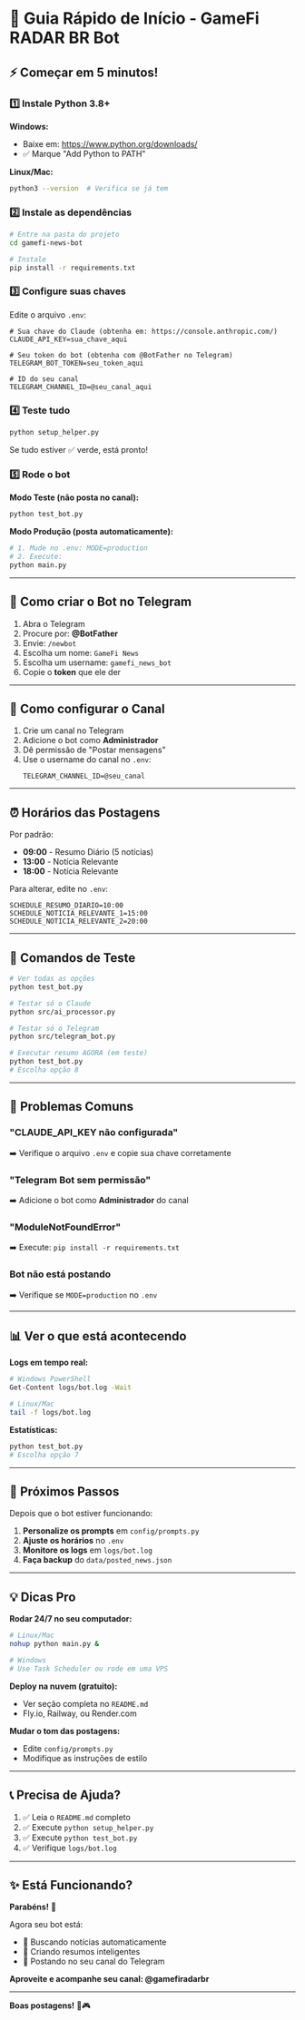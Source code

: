 # 🚀 Guia Rápido de Início - GameFi RADAR BR Bot

## ⚡ Começar em 5 minutos!

### 1️⃣ Instale Python 3.8+

**Windows:**
- Baixe em: https://www.python.org/downloads/
- ✅ Marque "Add Python to PATH"

**Linux/Mac:**
```bash
python3 --version  # Verifica se já tem
```

### 2️⃣ Instale as dependências

```bash
# Entre na pasta do projeto
cd gamefi-news-bot

# Instale
pip install -r requirements.txt
```

### 3️⃣ Configure suas chaves

Edite o arquivo `.env`:

```env
# Sua chave do Claude (obtenha em: https://console.anthropic.com/)
CLAUDE_API_KEY=sua_chave_aqui

# Seu token do bot (obtenha com @BotFather no Telegram)
TELEGRAM_BOT_TOKEN=seu_token_aqui

# ID do seu canal
TELEGRAM_CHANNEL_ID=@seu_canal_aqui
```

### 4️⃣ Teste tudo

```bash
python setup_helper.py
```

Se tudo estiver ✅ verde, está pronto!

### 5️⃣ Rode o bot

**Modo Teste (não posta no canal):**
```bash
python test_bot.py
```

**Modo Produção (posta automaticamente):**
```bash
# 1. Mude no .env: MODE=production
# 2. Execute:
python main.py
```

---

## 📱 Como criar o Bot no Telegram

1. Abra o Telegram
2. Procure por: **@BotFather**
3. Envie: `/newbot`
4. Escolha um nome: `GameFi News`
5. Escolha um username: `gamefi_news_bot`
6. Copie o **token** que ele der

---

## 📢 Como configurar o Canal

1. Crie um canal no Telegram
2. Adicione o bot como **Administrador**
3. Dê permissão de "Postar mensagens"
4. Use o username do canal no `.env`:
   ```
   TELEGRAM_CHANNEL_ID=@seu_canal
   ```

---

## ⏰ Horários das Postagens

Por padrão:
- **09:00** - Resumo Diário (5 notícias)
- **13:00** - Notícia Relevante
- **18:00** - Notícia Relevante

Para alterar, edite no `.env`:
```env
SCHEDULE_RESUMO_DIARIO=10:00
SCHEDULE_NOTICIA_RELEVANTE_1=15:00
SCHEDULE_NOTICIA_RELEVANTE_2=20:00
```

---

## 🧪 Comandos de Teste

```bash
# Ver todas as opções
python test_bot.py

# Testar só o Claude
python src/ai_processor.py

# Testar só o Telegram
python src/telegram_bot.py

# Executar resumo AGORA (em teste)
python test_bot.py
# Escolha opção 8
```

---

## 🐛 Problemas Comuns

### "CLAUDE_API_KEY não configurada"
➡️ Verifique o arquivo `.env` e copie sua chave corretamente

### "Telegram Bot sem permissão"
➡️ Adicione o bot como **Administrador** do canal

### "ModuleNotFoundError"
➡️ Execute: `pip install -r requirements.txt`

### Bot não está postando
➡️ Verifique se `MODE=production` no `.env`

---

## 📊 Ver o que está acontecendo

**Logs em tempo real:**
```bash
# Windows PowerShell
Get-Content logs/bot.log -Wait

# Linux/Mac
tail -f logs/bot.log
```

**Estatísticas:**
```bash
python test_bot.py
# Escolha opção 7
```

---

## 🎯 Próximos Passos

Depois que o bot estiver funcionando:

1. **Personalize os prompts** em `config/prompts.py`
2. **Ajuste os horários** no `.env`
3. **Monitore os logs** em `logs/bot.log`
4. **Faça backup** do `data/posted_news.json`

---

## 💡 Dicas Pro

**Rodar 24/7 no seu computador:**
```bash
# Linux/Mac
nohup python main.py &

# Windows
# Use Task Scheduler ou rode em uma VPS
```

**Deploy na nuvem (gratuito):**
- Ver seção completa no `README.md`
- Fly.io, Railway, ou Render.com

**Mudar o tom das postagens:**
- Edite `config/prompts.py`
- Modifique as instruções de estilo

---

## 📞 Precisa de Ajuda?

1. ✅ Leia o `README.md` completo
2. ✅ Execute `python setup_helper.py`
3. ✅ Execute `python test_bot.py`
4. ✅ Verifique `logs/bot.log`

---

## ✨ Está Funcionando?

**Parabéns!** 🎉

Agora seu bot está:
- 🤖 Buscando notícias automaticamente
- 📝 Criando resumos inteligentes
- 📢 Postando no seu canal do Telegram

**Aproveite e acompanhe seu canal: @gamefiradarbr**

---

**Boas postagens!** 🚀🎮